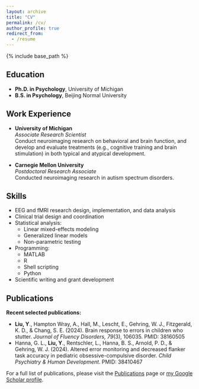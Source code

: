 ```yaml
---
layout: archive
title: "CV"
permalink: /cv/
author_profile: true
redirect_from:
  - /resume
---
```


{% include base_path %}

## Education

- **Ph.D. in Psychology**, University of Michigan  
- **B.S. in Psychology**, Beijing Normal University

## Work Experience

- **University of Michigan**  
  _Associate Research Scientist_  
  Conduct neuroimaging research on behavioral and brain function, and develop and evaluate treatments (e.g., cognitive training and brain stimulation) in both typical and atypical development.

- **Carnegie Mellon University**  
  _Postdoctoral Research Associate_  
  Conducted neuroimaging research in autism spectrum disorders.

## Skills

- EEG and fMRI research design, implementation, and data analysis
- Clinical trial design and coordination
- Statistical analysis:
  - Linear mixed-effects modeling
  - Generalized linear models
  - Non-parametric testing
- Programming:
  - MATLAB
  - R
  - Shell scripting
  - Python
- Scientific writing and grant development

## Publications

**Recent selected publications:**

- **Liu, Y**., Hampton Wray, A., Hall, M., Lescht, E., Gehring, W. J., Fitzgerald, K. D., & Chang, S. E. (2024). Brain response to errors in children who stutter. _Journal of Fluency Disorders, 79_(3), 106035. PMID: 38160505  
- Hanna, G. L., **Liu, Y**., Rentschler, L., Hanna, B. S., Arnold, P. D., & Gehring, W. J. (2024). Altered error monitoring and decreased flanker task accuracy in pediatric obsessive-compulsive disorder. _Child Psychiatry & Human Development_. PMID: 38410467

For a full list of publications, please visit the [Publications](/publications/) page or [my Google Scholar profile](https://scholar.google.com/citations?user=top4fSQAAAAJ&hl=en).